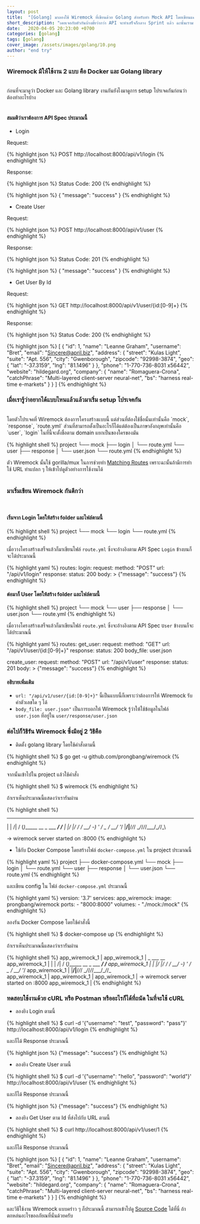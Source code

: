```yaml
---
layout: post
title:  "[Golang] มาลองใช้ Wiremock ที่เขียนด้วย Golang สำหรับทำ Mock API โดยเขียนแค่ YAML และ JSON แค่นั้นเอง"
short_description: "เคยเจอกับตัวกันบ้างมั้ยว่ากว่า API จะทำเสร็จก็กลาง Sprint แล้ว ฉะนั้นเรามาใช้ Wiremock เพื่อให้เราสามารถ Dev รอ API ได้กันเถอะ ๆ"
date:   2020-04-05 20:23:00 +0700
categories: [golang]
tags: [golang]
cover_image: /assets/images/golang/10.png
author: "end try"
---
```


### Wiremock มีให้ใช้งาน 2 แบบ คือ Docker และ Golang library

<br>
ก่อนที่จะมาดูว่า Docker และ Golang library งานกันยังไงมาดูการ setup โปรเจคกันก่อนว่าต้องทำอะไรบ้าง 
<br>
<br>

#### สมมติว่าเราต้องการ API Spec ประมาณนี้

- Login

Request:

{% highlight json %}
POST http://localhost:8000/api/v1/login
{% endhighlight %}

Response: 

{% highlight json %}
Status Code: 200
{% endhighlight %}

{% highlight json %}
{
    "message": "success"
}
{% endhighlight %}

- Create User

Request:

{% highlight json %}
POST http://localhost:8000/api/v1/user
{% endhighlight %}

Response:

{% highlight json %}
Status Code: 201
{% endhighlight %}

{% highlight json %}
{
    "message": "success"
}
{% endhighlight %}

- Get User By Id

Request:

{% highlight json %}
GET http://localhost:8000/api/v1/user/{id:[0-9]+}
{% endhighlight %}

Response:

{% highlight json %}
Status Code: 200
{% endhighlight %}

{% highlight json %}
[
  {
    "id": 1,
    "name": "Leanne Graham",
    "username": "Bret",
    "email": "Sincere@april.biz",
    "address": {
      "street": "Kulas Light",
      "suite": "Apt. 556",
      "city": "Gwenborough",
      "zipcode": "92998-3874",
      "geo": {
        "lat": "-37.3159",
        "lng": "81.1496"
      }
    },
    "phone": "1-770-736-8031 x56442",
    "website": "hildegard.org",
    "company": {
      "name": "Romaguera-Crona",
      "catchPhrase": "Multi-layered client-server neural-net",
      "bs": "harness real-time e-markets"
    }
  }
]
{% endhighlight %}

### เมื่อเรารู้ว่าอยากได้แบบไหนแล้วแล้วมาเริ่ม setup โปรเจคกัน

<br>
โดยตัวโปรเจคที่ Wiremock ต้องการโครงสร้างแบบนี้ แต่ส่วนที่ต้องใช้ชื่อนั้นเท่านั้นคือ `mock`, `response`, `route.yml` ส่วนที่สามารถตั้งเป็นอะไรก็ได้แต่ต้องเป็นภาษาอังกฤษเท่านั้นคือ `user`, `login` ในที่นี้จะตั้งชื่อตาม domain แยกเป็นของใครของมัน
<br>

{% highlight shell %}
project
└── mock
    ├── login
    │   └── route.yml
    └── user
        ├── response
        │   └── user.json
        └── route.yml
{% endhighlight %}

ตัว Wiremock นั้นใช้ gorilla/mux ในการช่วยทำ [Matching Routes](https://github.com/gorilla/mux#matching-routes) เพราะฉะนั้นถ้ามีการทำใช้ URL ท่าแปลก ๆ ให้เข้าไปดูตัวอย่างการใช้งานได้
<br>
<br>

### มาเริ่มเขียน Wiremock กันดีกว่า

<br>

#### เริ่มจาก Login โดยให้สร้าง folder และไฟล์ตามนี้

{% highlight shell %}
project
└── mock
    └── login
       └── route.yml
{% endhighlight %}

เมื่อวางโครงสร้างเสร็จแล้วก็มาเขียนไฟล์ `route.yml` ซึ่งจะอ้างอิงตาม API Spec `Login` ข้างบนก็จะได้ประมาณนี้

{% highlight yaml %}
routes:
  login:
    request:
      method: "POST"
      url: "/api/v1/login"
    response:
      status: 200
      body: >
        {"message": "success"}
{% endhighlight %}
<br>

#### ต่อมาก็ User โดยให้สร้าง folder และไฟล์ตามนี้

{% highlight shell %}
project
└── mock
    └── user
        ├── response
        │   └── user.json
        └── route.yml
{% endhighlight %}

เมื่อวางโครงสร้างเสร็จแล้วก็มาเขียนไฟล์ `route.yml` ซึ่งจะอ้างอิงตาม API Spec `User` ข้างบนก็จะได้ประมาณนี้

{% highlight yaml %}
routes:
  get_user:
    request:
      method: "GET"
      url: "/api/v1/user/{id:[0-9]+}"
    response:
      status: 200
      body_file: user.json

  create_user:
    request:
      method: "POST"
      url: "/api/v1/user"
    response:
      status: 201
      body: >
        {"message": "success"}
{% endhighlight %}
<br>

#### อธิบายเพิ่มเติม

- `url: "/api/v1/user/{id:[0-9]+}"` นี้เป็นแบบนี้ก็เพราะว่าต้องการให้ Wiremock รับค่าตัวเลขใด ๆ ได้
- `body_file: user.json"` เป็นการบอกให้ Wiremock รู้ว่าให้ใช้ข้อมูลในไฟล์ `user.json` ที่อยู่ใน `user/response/user.json`

### ต่อไปก็วิธีรัน Wiremock ซึ่งมีอยู่ 2 วิธีคือ

- ติดตั้ง golang library โดยใช้คำสั่งตามนี้

{% highlight shell %}
$ go get -u github.com/prongbang/wiremock
{% endhighlight %}

จากนั้นเข้าไปใน project แล้วใช้คำสั่ง

{% highlight shell %}
$ wiremock
{% endhighlight %}

ถ้าเราเห็นประมาณนี้แสดงว่าเรารันผ่าน

{% highlight shell %}
  _      ___                        __  
 | | /| / (_)______ __ _  ___  ____/ /__
 | |/ |/ / / __/ -_)  ' \/ _ \/ __/  '_/
 |__/|__/_/_/  \__/_/_/_/\___/\__/_/\_\


 -> wiremock server started on :8000
{% endhighlight %}

- ใช้กับ Docker Compose โดยสร้างไฟล์ `docker-compose.yml` ใน project ประมาณนี้

{% highlight yaml %}
project
├── docker-compose.yml
└── mock
    ├── login
    │   └── route.yml
    └── user
        ├── response
        │   └── user.json
        └── route.yml
{% endhighlight %}

และเขียน config ใน ไฟล์ `docker-compose.yml` ประมาณนี้

{% highlight yaml %}
version: '3.7'
services:
  app_wiremock:
    image: prongbang/wiremock
    ports:
      - "8000:8000"
    volumes:
      - "./mock:/mock"
{% endhighlight %}

ลองรัน Docker Compose โดยใช้คำสั่งนี้

{% highlight shell %}
$ docker-compose up
{% endhighlight %}

ถ้าเราเห็นประมาณนี้แสดงว่าเรารันผ่าน

{% highlight shell %}
app_wiremock_1  | 
app_wiremock_1  |   _      ___                        __  
app_wiremock_1  |  | | /| / (_)______ __ _  ___  ____/ /__
app_wiremock_1  |  | |/ |/ / / __/ -_)  ' \/ _ \/ __/  '_/
app_wiremock_1  |  |__/|__/_/_/  \__/_/_/_/\___/\__/_/\_\
app_wiremock_1  | 
app_wiremock_1  | 
app_wiremock_1  |  -> wiremock server started on :8000
app_wiremock_1  | 
{% endhighlight %}

### ทดสอบใช้งานด้วย cURL หรือ Postman หรืออะไรก็ได้ที่ถนัด ในที่จะใช้ cURL

- ลองยิง Login ตามนี้

{% highlight shell %}
$ curl -d '{"username": "test", "password": "pass"}' http://localhost:8000/api/v1/login
{% endhighlight %}

และก็ได้ Response ประมาณนี้

{% highlight json %}
{"message": "success"}
{% endhighlight %}

- ลองยิง Create User ตามนี้

{% highlight shell %}
$ curl -d '{"username": "hello", "password": "world"}' http://localhost:8000/api/v1/user
{% endhighlight %}

และก็ได้ Response ประมาณนี้

{% highlight json %}
{"message": "success"}
{% endhighlight %}

- ลองยิง Get User ตาม Id ที่ส่งไปกับ URL ตามนี้

{% highlight shell %}
$ curl http://localhost:8000/api/v1/user/1
{% endhighlight %}

และก็ได้ Response ประมาณนี้

{% highlight json %}
[
  {
    "id": 1,
    "name": "Leanne Graham",
    "username": "Bret",
    "email": "Sincere@april.biz",
    "address": {
      "street": "Kulas Light",
      "suite": "Apt. 556",
      "city": "Gwenborough",
      "zipcode": "92998-3874",
      "geo": {
        "lat": "-37.3159",
        "lng": "81.1496"
      }
    },
    "phone": "1-770-736-8031 x56442",
    "website": "hildegard.org",
    "company": {
      "name": "Romaguera-Crona",
      "catchPhrase": "Multi-layered client-server neural-net",
      "bs": "harness real-time e-markets"
    }
  }
]
{% endhighlight %}

และวิธีใช้งาน Wiremock แบบคร่าว ๆ ก็ประมาณนี้ สามารถเข้าไปดู [Source Code](http://raboninco.com/XBv1) ได้ที่นี่ ถ้าตกหล่นอะไรขออภัยณที่นั่นด้วยครับ
<br>
<br>